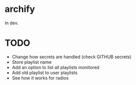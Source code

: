 # archify

In dev.

# TODO

- Change how secrets are handled (check GITHUB secrets)
- Store playlist name
- Add an option to list all playlists monitored
- Add old playlist to user playlists
- See how it works for radios
